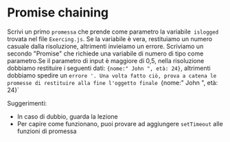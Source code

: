 # Promise chaining

Scrivi un primo `promessa` che prende come parametro la variabile` islogged` trovata nel file `Exercing.js`.
Se la variabile è vera, restituiamo un numero casuale dalla risoluzione, altrimenti invieiamo un errore.
Scriviamo un secondo "Promise" che richiede una variabile di numero di tipo come parametro.Se il parametro di input è maggiore di 0,5, nella risoluzione dobbiamo restituire i seguenti dati: `{nome:" John ", età: 24}`, altrimenti dobbiamo spedire un `errore '.
Una volta fatto ciò, prova a catena le promesse di restituire alla fine l'oggetto finale `{nome:" John ", età: 24}`

Suggerimenti:

- In caso di dubbio, guarda la lezione
- Per capire come funzionano, puoi provare ad aggiungere `setTimeout` alle funzioni di promessa